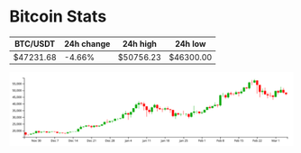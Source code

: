 # Bitcoin Stats

BTC/USDT|24h change|24h high|24h low|
|---|---|---|---|
|$47231.68|-4.66%|$50756.23|$46300.00|

<img src="./chart.svg">
